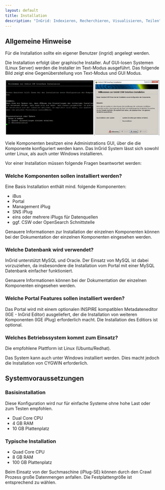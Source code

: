 ```yaml
---
layout: default
title: Installation
description: "InGrid: Indexieren, Recherchieren, Visualisieren, Teilen"
---
```


## Allgemeine Hinweise

Für die Installation sollte ein eigener Benutzer (ingrid) angelegt werden.

Die Installation erfolgt über graphische Installer. Auf GUI-losen Systemen (Linux Server) werden die Installer im Text-Modus ausgeführt. Das folgende Bild zeigt eine Gegenüberstellung von Text-Modus und GUI Modus.

![Gegenüberstellung Installationsmodus Text und GUI](../images/ingrid_installation_gui_text.png "Gegenüberstellung Installationsmodus Text und GUI")

Viele Komponenten besitzen eine Administrations GUI, über die die Komponente konfiguriert werden kann. Das InGrid System lässt sich sowohl unter Linux, als auch unter Windows installieren.

Vor einer Installation müssen folgende Fragen beantwortet werden:

### Welche Komponenten sollen installiert werden?

Eine Basis Installation enthält mind. folgende Komponenten:

* iBus
* Portal
* Management iPlug
* SNS iPlug
* eins oder mehrere iPlugs für Datenquellen
* ggf. CSW oder OpenSearch Schnittstelle

Genauere Informationen zur Installation der einzelnen Komponenten können bei der Dokumentation der einzelnen Komponenten eingesehen werden.


### Welche Datenbank wird verwendet?

InGrid unterstützt MySQL und Oracle. Der Einsatz von MySQL ist dabei vorzuziehen, da insbesondere die Installation vom Portal mit einer MySQL Datenbank einfacher funktioniert.

Genauere Informationen können bei der Dokumentation der einzelnen Komponenten eingesehen werden.

### Welche Portal Features sollen installiert werden?

Das Portal wird mit einem optionalen INSPIRE kompatiblen Metadateneditor (IGE - InGrid Editor) ausgeliefert, der die Installation von weiteren Komponenten (IGE iPlug) erforderlich macht. Die Installation des Editiors ist optional.

### Welches Betriebssystem kommt zum Einsatz?

Die empfohlene Plattform ist Linux (Ubuntu/Redhat).

Das System kann auch unter Windows installiert werden. Dies macht jedoch die Installation von CYGWIN erforderlich.


## Systemvoraussetzungen

### Basisinstallation

Diese Konfiguration wird nur für einfache Systeme ohne hohe Last oder zum Testen empfohlen.

- Dual Core CPU
- 4 GB RAM
- 10 GB Plattenplatz

### Typische Installation

- Quad Core CPU
- 8 GB RAM
- 100 GB Plattenplatz

Beim Einsatz von der Suchmaschine (iPlug-SE) können durch den Crawl Prozess große Datenmengen anfallen. Die Festplattengröße ist entsprechend zu wählen.




